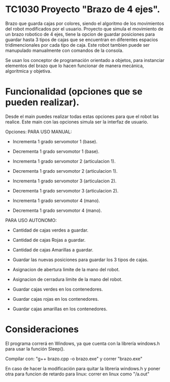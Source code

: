 # TC1030 Proyecto "Brazo de 4 ejes".

Brazo que guarda cajas por colores, siendo el algoritmo de los movimientos del robot modificados por el usuario. Proyecto que simula el movimiento de un brazo robotico de 4 ejes, tiene la opcion de guardar posiciones para guardar hasta 3 tipos de cajas que se encuentran en diferentes espacios tridimencionales por cada tipo de caja. Este robot tambien puede ser manupulado manualmente con comandos de la consola.

Se usan los conceptor de programación orientado a objetos, para instanciar elementos del brazo que lo hacen funcionar de manera mecánica, algoritmica y objetiva.

# Funcionalidad (opciones que se pueden realizar).

Desde el main puedes realizar todas estas opciones para que el robot las realice. Este main con las opciones simula ser la interfaz de usuario.

Opciones:
 PARA USO MANUAL:
 
* Incrementa 1 grado servomotor 1 (base).

* Decrementa 1 grado servomotor 1 (base).

* Incrementa 1 grado servomotor 2 (articulacion 1).

* Decrementa 1 grado servomotor 2 (articulacion 1).

* Incrementa 1 grado servomotor 3 (articulacion 2).

* Decrementa 1 grado servomotor 3 (articulacion 2).

* Incrementa 1 grado servomotor 4 (mano).

* Decrementa 1 grado servomotor 4 (mano).

 PARA USO AUTONOMO:
 
* Cantidad de cajas verdes a guardar.
       
* Cantidad de cajas Rojas a guardar.
       
* Cantidad de cajas Amarillas a guardar.
       
* Guardar las nuevas posiciones para guardar los 3 tipos de cajas.

* Asignacion de abertura limite de la mano del robot.
       
* Asignacion de cerradura limite de la mano del robot.
       
* Guardar cajas verdes en los contenedores.

* Guardar cajas rojas en los contenedores.

* Guardar cajas amarillas en los contenedores.

# Consideraciones

El programa correrá en Windows, ya que cuenta con la librería windows.h para usar la función Sleep().

Compilar con: "g++ brazo.cpp -o brazo.exe" y correr "brazo.exe"

En caso de hacer la modificación para quitar la libreria windows.h y poner otra para funcion de retardo para linux: 
correr en linux como "/a.out"
